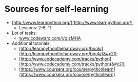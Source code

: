 # Sources for self-learning

* [http://www.learnpython.org/](http://www.learnpython.org/)
  * Lessons: 2-8, 11&#x20;
* Lot of tasks:
  * www.codewars.com/r/gizMHA
* Additional tutorials:
  * [http://learnpythonthehardway.org/book/](http://learnpythonthehardway.org/book/)&#x20;
  * [http://www.codecademy.com/tracks/python](http://www.codecademy.com/tracks/python)&#x20;
  * [https://www.coursera.org/course/pythonlearn](https://www.coursera.org/course/pythonlearn)
